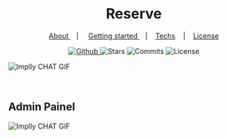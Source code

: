  

<h1 align="center">
  Reserve 
</h1>
  
 

<p align="center" >
  <a href="#about"> About </a> &nbsp;&nbsp;&nbsp;| &nbsp;&nbsp;&nbsp;
  <a href="#getting-started">Getting started </a> &nbsp;&nbsp;&nbsp;|&nbsp;&nbsp;&nbsp;
  <a href="#techs">Techs</a> &nbsp;&nbsp;&nbsp;|&nbsp;&nbsp;&nbsp;
  <a href="#license">License</a>
</p>


<p align="center">
  <a href="https://github.com/eulazzo" target="_blank">
    <img src="https://img.shields.io/static/v1?label=author&message=eulazzo&color=1877f2&labelColor=008000" alt="Github"> 
  </a>
    <img src="https://img.shields.io/github/stars/eulazzo/Sigma?color=1877f2&labelColor=008000" alt="Stars">
  <img src="https://img.shields.io/github/last-commit/eulazzo/Sigma?color=1877f2&labelColor=008000" alt="Commits">
  <img src="https://img.shields.io/static/v1?label=license&message=MIT&color=1877f2&labelColor=008000" alt="License">
</p>

![Implly CHAT GIF]( https://res.cloudinary.com/toppo/image/upload/v1659716824/uploads/aaBOOKING_tkqrge.png)
 
 </br>
 
<h2>Admin Painel</h2>
 
![Implly CHAT GIF]( https://res.cloudinary.com/toppo/image/upload/v1659716814/uploads/aaaBokking_m53qkh.png)
 
 
